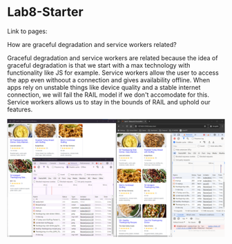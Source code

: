 # Lab8-Starter
Link to pages:

How are graceful degradation and service workers related?

Graceful degradation and service workers are related because the idea of graceful degradation is that we start with a max technology with functionality like JS for example. Service workers allow the user to access the app even withoout a connection and gives availability offline. When apps rely on unstable things like device quality and a stable internet connection, we will fail the RAIL model if we don't accomodate for this. Service workers allows us to stay in the bounds of RAIL and uphold our features. 

![pwa](/assets/images/pwa.png)
